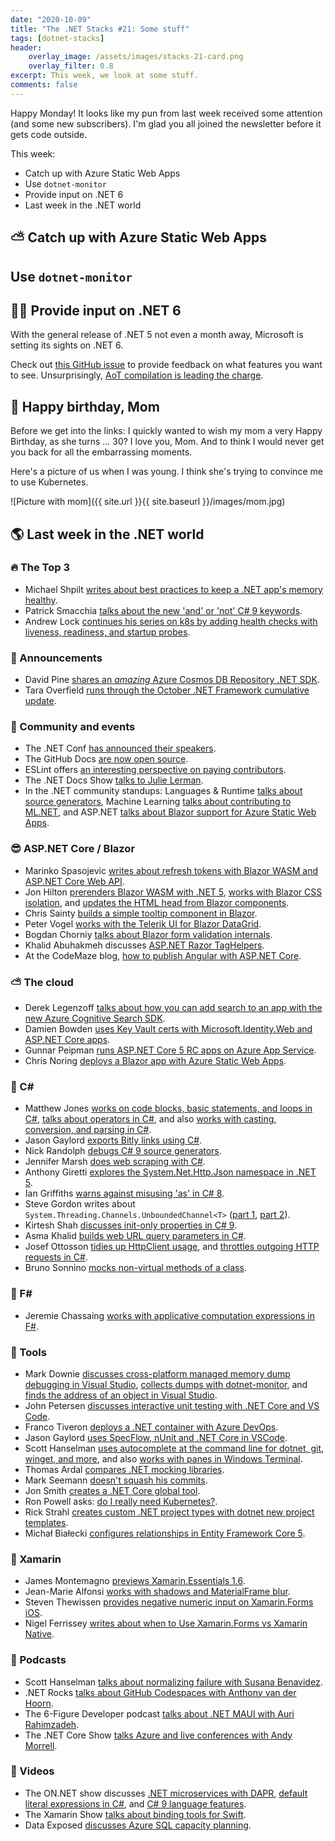 ```yaml
---
date: "2020-10-09"
title: "The .NET Stacks #21: Some stuff"
tags: [dotnet-stacks]
header:
    overlay_image: /assets/images/stacks-21-card.png
    overlay_filter: 0.8
excerpt: This week, we look at some stuff.
comments: false
---
```


Happy Monday! It looks like my pun from last week received some attention (and some new subscribers). I'm glad you all joined the newsletter before it gets code outside.

This week:

* Catch up with Azure Static Web Apps
* Use `dotnet-monitor`
* Provide input on .NET 6
* Last week in the .NET world

## ⛅ Catch up with Azure Static Web Apps

## Use `dotnet-monitor`

## 👨‍💻 Provide input on .NET 6

With the general release of .NET 5 not even a month away, Microsoft is setting its sights on .NET 6. 

Check out [this GitHub issue](https://github.com/dotnet/aspnetcore/issues/26625) to provide feedback on what features you want to see. Unsurprisingly, [AoT compilation is leading the charge](https://github.com/dotnet/aspnetcore/issues/5466).

## 🎂 Happy birthday, Mom

Before we get into the links: I quickly wanted to wish my mom a very Happy Birthday, as she turns ... 30? I love you, Mom. And to think I would never get you back for all the embarrassing moments.

Here's a picture of us when I was young. I think she's trying to convince me to use Kubernetes.

![Picture with mom]({{ site.url }}{{ site.baseurl }}/images/mom.jpg)

## 🌎 Last week in the .NET world

### 🔥 The Top 3

* Michael Shpilt [writes about best practices to keep a .NET app's memory healthy](https://michaelscodingspot.com/application-memory-health/).
* Patrick Smacchia [talks about the new 'and' or 'not' C# 9 keywords](https://blog.ndepend.com/csharp9-new-keywords-for-pattern-matching-and-or-not/).
* Andrew Lock [continues his series on k8s by adding health checks with liveness, readiness, and startup probes](https://andrewlock.net/deploying-asp-net-core-applications-to-kubernetes-part-6-adding-health-checks-with-liveness-readiness-and-startup-probes/).

### 📢 Announcements

* David Pine [shares an *amazing* Azure Cosmos DB Repository .NET SDK](https://devblogs.microsoft.com/cosmosdb/azure-cosmos-db-repository-net-sdk-v-1-0-4).
* Tara Overfield [runs through the October .NET Framework cumulative update](https://devblogs.microsoft.com/dotnet/net-framework-october-1-2020-cumulative-update-preview-update-for-windows-10-version-2004-and-windows-server-version-2004).

### 📅 Community and events

* The .NET Conf [has announced their speakers](https://www.dotnetconf.net/).
* The GitHub Docs [are now open source](https://github.blog/2020-10-07-github-docs-are-now-open-source/).
* ESLint offers [an interesting perspective on paying contributors](https://eslint.org/blog/2020/10/year-paying-contributors-review).
* The .NET Docs Show [talks to Julie Lerman](https://www.youtube.com/watch?v=4wCPzfd2wIY).
* In the .NET community standups: Languages & Runtime [talks about source generators](https://www.youtube.com/watch?v=A4479Etdx4I), Machine Learning [talks about contributing to ML.NET](https://www.youtube.com/watch?v=IpW0tan7Ts4), and ASP.NET [talks about Blazor support for Azure Static Web Apps](https://www.youtube.com/watch?v=8xsp6Z_HjIg&t=1s).

### 😎 ASP.NET Core / Blazor

* Marinko Spasojevic [writes about refresh tokens with Blazor WASM and ASP.NET Core Web API](https://code-maze.com/refresh-token-with-blazor-webassembly-and-asp-net-core-web-api/).
* Jon Hilton [prerenders Blazor WASM with .NET 5](https://jonhilton.net/blazor-wasm-prerendering/), [works with Blazor CSS isolation](https://jonhilton.net/blazor-css-isolation/), and [updates the HTML head from Blazor components](https://jonhilton.net/blazor-update-html-head/).
* Chris Sainty [builds a simple tooltip component in Blazor](https://chrissainty.com/building-a-simple-tooltip-component-for-blazor-in-under-10-lines-of-code/).
* Peter Vogel [works with the Telerik UI for Blazor DataGrid](https://www.telerik.com/blogs/retrieving-data-as-you-need-it-telerik-ui-for-blazor-datagrid).
* Bogdan Chorniy [talks about Blazor form validation internals](https://medium.com/swlh/blazor-form-validation-mechanics-overview-f5ed02abd9d1).
* Khalid Abuhakmeh discusses [ASP.NET Razor TagHelpers](https://khalidabuhakmeh.com/enrich-html-aspnet-razor-taghelpers).
* At the CodeMaze blog, [how to publish Angular with ASP.NET Core](https://code-maze.com/how-to-publish-angular-with-aspnet/).

### ⛅ The cloud

* Derek Legenzoff [talks about how you can add search to an app with the new Azure Cognitive Search SDK](https://devblogs.microsoft.com/azure-sdk/search-app-with-cognitive-search).
* Damien Bowden [uses Key Vault certs with Microsoft.Identity.Web and ASP.NET Core apps](https://damienbod.com/2020/10/09/using-key-vault-certificates-with-microsoft-identity-web-and-asp-net-core-applications/).
* Gunnar Peipman [runs ASP.NET Core 5 RC apps on Azure App Service](https://gunnarpeipman.com/aspnet-core-5-rc-azure-app-service/).
* Chris Noring [deploys a Blazor app with Azure Static Web Apps](https://techcommunity.microsoft.com/t5/apps-on-azure/deploy-your-net-blazor-app-in-minutes-with-azure-static-web-apps/ba-p/1739102).

### 📔 C#

* Matthew Jones [works on code blocks, basic statements, and loops in C#](https://exceptionnotfound.net/csharp-in-simple-terms-5-basic-statements-and-loops), [talks about operators in C#](https://exceptionnotfound.net/csharp-in-simple-terms-4-operators/), and also [works with casting, conversion, and parsing in C#](https://exceptionnotfound.net/csharp-in-simple-terms-3-casting-conversion-parsing-is-as-and-typeof/).
* Jason Gaylord [exports Bitly links using C#](https://www.jasongaylord.com/blog/2020/10/09/export-bitly-links-to-json-using-dotnet).
* Nick Randolph [debugs C# 9 source generators](https://nicksnettravels.builttoroam.com/debug-code-gen).
* Jennifer Marsh [does web scraping with C#](https://www.scrapingbee.com/blog/web-scraping-csharp/).
* Anthony Giretti [explores the System.Net.Http.Json namespace in .NET 5](https://anthonygiretti.com/2020/10/03/net-5-exploring-system-net-http-json-namespace/).
* Ian Griffiths [warns against misusing 'as' in C# 8](https://endjin.com/blog/2020/10/dotnet-csharp-8-nullable-references-prepare-do-not-misuse-as-keyword.html).
* Steve Gordon writes about `System.Threading.Channels.UnboundedChannel<T>` ([part 1](https://www.stevejgordon.co.uk/dotnet-internals-system-threading-channels-unboundedchannel-part-1), [part 2](https://www.stevejgordon.co.uk/dotnet-internals-system-threading-channels-unboundedchannel-part-2)).
* Kirtesh Shah [discusses init-only properties in C# 9](https://www.c-sharpcorner.com/article/c-9-0-introductions-to-init-only-properties/).
* Asma Khalid [builds web URL query parameters in C#](https://www.asmak9.com/2020/10/cnet-how-to-build-web-url-query.html).
* Josef Ottosson [tidies up HttpClient usage](https://josef.codes/tidy-up-your-httpclient-usage/), and [throttles outgoing HTTP requests in C#](https://josef.codes/c-sharp-throttle-http-requests-concurrent/).
* Bruno Sonnino [mocks non-virtual methods of a class](https://blogs.msmvps.com/bsonnino/2020/10/04/mocking-non-virtual-methods-of-a-class/).

### 📗 F#

* Jeremie Chassaing [works with applicative computation expressions in F#](https://thinkbeforecoding.com/post/2020/10/07/applicative-computation-expressions).

### 🔧 Tools

* Mark Downie [discusses cross-platform managed memory dump debugging in Visual Studio](https://devblogs.microsoft.com/visualstudio/linux-managed-memory-dump-debugging/), [collects dumps with dotnet-monitor](https://www.poppastring.com/blog/collecting-dumps-anywhere-with-dotnetmonitor), and [finds the address of an object in Visual Studio](https://www.poppastring.com/blog/find-the-address-of-an-object-in-visual-studio).
* John Petersen [discusses interactive unit testing with .NET Core and VS Code](https://codemag.com/Article/2009101/Interactive-Unit-Testing-with-.NET-Core-and-VS-Code).
* Franco Tiveron [deploys a .NET container with Azure DevOps](https://developer.okta.com/blog/2020/10/07/dotnet-container-azure-devops).
* Jason Gaylord [uses SpecFlow, nUnit and .NET Core in VSCode](https://www.jasongaylord.com/blog/2020/10/07/setup-specflow-nunit-vscode).
* Scott Hanselman [uses autocomplete at the command line for dotnet, git, winget, and more](https://www.hanselman.com/blog/HowToUseAutocompleteAtTheCommandLineForDotnetGitWingetAndMore.aspx), and also [works with panes in Windows Terminal](https://www.hanselman.com/blog/HowToUseOpenResizeAndSplitPanesInTheWindowsTerminal.aspx).
* Thomas Ardal [compares .NET mocking libraries](https://blog.elmah.io/moq-vs-nsubstitute-vs-fakeiteasy-which-one-to-choose/).
* Mark Seemann [doesn't squash his commits](https://blog.ploeh.dk/2020/10/05/fortunately-i-dont-squash-my-commits/).
* Jon Smith [creates a .NET Core global tool](https://solrevdev.com/2020/10/05/creating-a.net-core-global-tool.html).
* Ron Powell asks: [do I really need Kubernetes?](https://thenewstack.io/do-i-really-need-kubernetes/).
* Rick Strahl [creates custom .NET project types with dotnet new project templates](https://weblog.west-wind.com/posts/2020/Oct/05/Creating-a-dotnet-new-Project-Template).
* Michał Białecki [configures relationships in Entity Framework Core 5](https://www.michalbialecki.com/2020/10/02/how-to-configure-relationships-in-entity-framework-core-5/).

### 📱 Xamarin

* James Montemagno [previews Xamarin.Essentials 1.6](https://devblogs.microsoft.com/xamarin/xamarin-essentials-1-6-preview).
* Jean-Marie Alfonsi [works with shadows and MaterialFrame blur](https://www.sharpnado.com/shadows-and-materialframe-performance-updates/).
* Steven Thewissen [provides negative numeric input on Xamarin.Forms iOS](https://www.thewissen.io/how-to-provide-negative-numeric-input-on-xamarin-forms-ios/).
* Nigel Ferrissey [writes about when to Use Xamarin.Forms vs Xamarin Native](https://www.telerik.com/blogs/when-to-use-xamarin-forms-vs-xamarin-native).

### 🎤 Podcasts

* Scott Hanselman [talks about normalizing failure with Susana Benavidez](https://hanselminutes.simplecast.com/episodes/normalizing-failure-with-susana-benavidez-SzXBgV6Y).
* .NET Rocks [talks about GitHub Codespaces with Anthony van der Hoorn](https://www.dotnetrocks.com/default.aspx?ShowNum=1708).
* The 6-Figure Developer podcast [talks about .NET MAUI with Auri Rahimzadeh](https://6figuredev.com/podcast/episode-164-net-maui-with-auri-rahimzadeh/).
* The .NET Core Show [talks Azure and live conferences with Andy Morrell](https://dotnetcore.show/episode-61-azure-and-live-conferences-with-andy-morrell/).

### 🎥 Videos

* The ON.NET show discusses [.NET microservices with DAPR](https://www.youtube.com/watch?v=TeHVd3UlfY8), [default literal expressions in C#](https://www.youtube.com/watch?v=xgxudnuWkPw), and [C# 9 language features](https://www.youtube.com/watch?v=qiuzCWwYe0Y).
* The Xamarin Show [talks about binding tools for Swift](https://channel9.msdn.com/Shows/XamarinShow/Binding-Tools-for-Swift--The-Xamarin-Show).
* Data Exposed [discusses Azure SQL capacity planning](https://channel9.msdn.com/Shows/Data-Exposed/Azure-SQL-Capacity-Planning-Scenarios).
